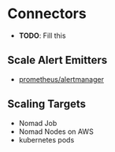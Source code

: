 # Connectors

- **TODO**: Fill this

## Scale Alert Emitters

- [prometheus/alertmanager](https://prometheus.io/docs/alerting/alertmanager/)

## Scaling Targets

- Nomad Job
- Nomad Nodes on AWS
- kubernetes pods
